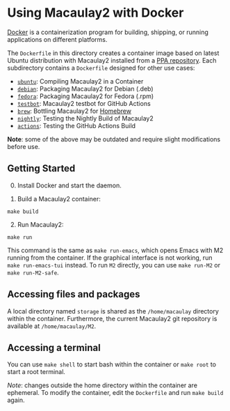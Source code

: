# Using Macaulay2 with Docker

[Docker](https://docs.docker.com/get-docker/) is a containerization program for building, shipping, or running applications on different platforms.

The `Dockerfile` in this directory creates a container image based on latest Ubuntu distribution with Macaulay2 installed from a [PPA repository](https://launchpad.net/~macaulay2/+archive/ubuntu/macaulay2). Each subdirectory contains a `Dockerfile` designed for other use cases:

- [`ubuntu`](ubuntu):   Compiling Macaulay2 in a Container
- [`debian`](debian):   Packaging Macaulay2 for Debian (.deb)
- [`fedora`](fedora):   Packaging Macaulay2 for Fedora (.rpm)
- [`testbot`](testbot): Macaulay2 testbot for GitHub Actions
- [`brew`](brew):       Bottling  Macaulay2 for [Homebrew](https://brew.sh/)
- [`nightly`](nightly): Testing the Nightly Build of Macaulay2
- [`actions`](actions): Testing the GitHub Actions Build

**Note**: some of the above may be outdated and require slight modifications before use.

## Getting Started
0. Install Docker and start the daemon.

1. Build a Macaulay2 container:
```
make build
```

2. Run Macaulay2:
```
make run
```

This command is the same as `make run-emacs`, which opens Emacs with M2 running from the container. If the graphical interface is not working, run `make run-emacs-tui` instead. To run `M2` directly, you can use `make run-M2` or `make run-M2-safe`.

## Accessing files and packages

A local directory named `storage` is shared as the `/home/macaulay` directory within the container. Furthermore, the current Macaulay2 git repository is available at `/home/macaulay/M2`.

## Accessing a terminal

You can use `make shell` to start bash within the container or `make root` to start a root terminal.

*Note*: changes outside the home directory within the container are ephemeral. To modify the container, edit the `Dockerfile` and run `make build` again.
